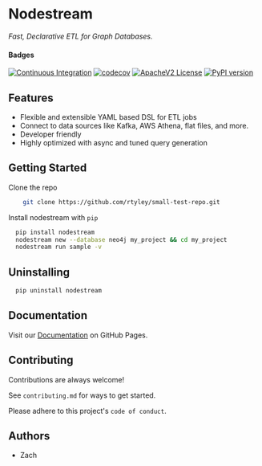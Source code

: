 # Nodestream

_Fast, Declarative ETL for Graph Databases._

#### Badges

[![Continuous Integration](https://github.com/nodestream-proj/nodestream/actions/workflows/ci.yaml/badge.svg)](https://github.com/nodestream-proj/nodestream/actions/workflows/ci.yaml)
[![codecov](https://codecov.io/gh/nodestream-proj/nodestream/branch/main/graph/badge.svg?token=HAPEVKQ6OQ)](https://codecov.io/gh/nodestream-proj/nodestream)
[![ApacheV2 License](https://img.shields.io/badge/License-Apache%202.0-yellow.svg)](https://opensource.org/license/apache-2-0/)
[![PyPI version](https://badge.fury.io/py/nodestream.svg)](https://badge.fury.io/py/nodestream)

## Features

- Flexible and extensible YAML based DSL for ETL jobs
- Connect to data sources like Kafka, AWS Athena, flat files, and more.
- Developer friendly
- Highly optimized with async and tuned query generation


## Getting Started

Clone the repo
```bash
    git clone https://github.com/rtyley/small-test-repo.git
```

Install nodestream with `pip`

```bash
  pip install nodestream
  nodestream new --database neo4j my_project && cd my_project
  nodestream run sample -v
```

## Uninstalling

```bash
  pip uninstall nodestream
```

## Documentation

Visit our [Documentation](https://nodestream-proj.github.io/docs/) on GitHub Pages.


## Contributing

Contributions are always welcome!

See `contributing.md` for ways to get started.

Please adhere to this project's `code of conduct`.


## Authors

- Zach